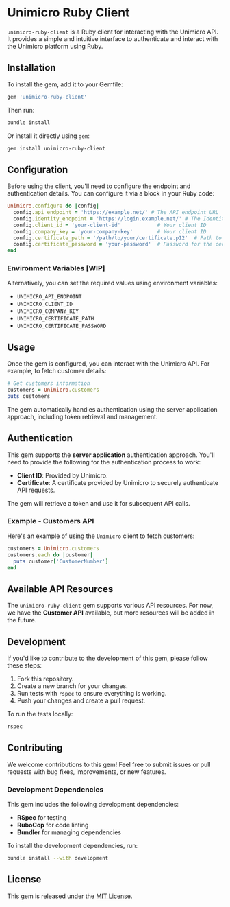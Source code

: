 
# Unimicro Ruby Client

`unimicro-ruby-client` is a Ruby client for interacting with the Unimicro API. It provides a simple and intuitive interface to authenticate and interact with the Unimicro platform using Ruby.

## Installation

To install the gem, add it to your Gemfile:

```ruby
gem 'unimicro-ruby-client'
```

Then run:

```bash
bundle install
```

Or install it directly using `gem`:

```bash
gem install unimicro-ruby-client
```

## Configuration

Before using the client, you'll need to configure the endpoint and authentication details. You can configure it via a block in your Ruby code:

```ruby
Unimicro.configure do |config|
  config.api_endpoint = 'https://example.net/' # The API endpoint URL
  config.identity_endpoint = 'https://login.example.net/' # The Identity endpoint URL
  config.client_id = 'your-client-id'            # Your client ID
  config.company_key = 'your-company-key'        # Your client ID
  config.certificate_path = '/path/to/your/certificate.p12'  # Path to the client certificate
  config.certificate_password = 'your-password'  # Password for the certificate (if any)
end
```

### Environment Variables [WIP]

Alternatively, you can set the required values using environment variables:

- `UNIMICRO_API_ENDPOINT`
- `UNIMICRO_CLIENT_ID`
- `UNIMICRO_COMPANY_KEY`
- `UNIMICRO_CERTIFICATE_PATH`
- `UNIMICRO_CERTIFICATE_PASSWORD`

## Usage

Once the gem is configured, you can interact with the Unimicro API. For example, to fetch customer details:

```ruby
# Get customers information
customers = Unimicro.customers
puts customers
```

The gem automatically handles authentication using the server application approach, including token retrieval and management.

## Authentication

This gem supports the **server application** authentication approach. You'll need to provide the following for the authentication process to work:

- **Client ID**: Provided by Unimicro.
- **Certificate**: A certificate provided by Unimicro to securely authenticate API requests.

The gem will retrieve a token and use it for subsequent API calls.

### Example - Customers API

Here's an example of using the `Unimicro` client to fetch customers:

```ruby
customers = Unimicro.customers
customers.each do |customer|
  puts customer['CustomerNumber']
end
```

## Available API Resources

The `unimicro-ruby-client` gem supports various API resources. For now, we have the **Customer API** available, but more resources will be added in the future.

## Development

If you'd like to contribute to the development of this gem, please follow these steps:

1. Fork this repository.
2. Create a new branch for your changes.
3. Run tests with `rspec` to ensure everything is working.
4. Push your changes and create a pull request.

To run the tests locally:

```bash
rspec
```

## Contributing

We welcome contributions to this gem! Feel free to submit issues or pull requests with bug fixes, improvements, or new features.

### Development Dependencies

This gem includes the following development dependencies:

- **RSpec** for testing
- **RuboCop** for code linting
- **Bundler** for managing dependencies

To install the development dependencies, run:

```bash
bundle install --with development
```

## License

This gem is released under the [MIT License](LICENSE).
